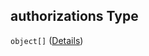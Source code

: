 ## authorizations Type

`object[]` ([Details](btpsa-usecase-properties-services-items-allof-1-then-allof-41-then-allof-6-then-properties-parameters-properties-data-properties-filecontainer-properties-authorizations-items.md))
